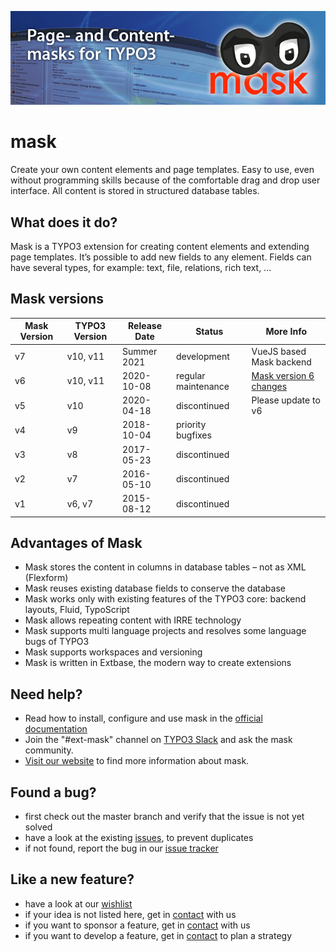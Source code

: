 ![Page and Content masks for TYPO3](Documentation/Images/mask_banner.jpg)

# mask

Create your own content elements and page templates. Easy to use, even without programming skills because of the comfortable drag and drop user interface. All content is stored in structured database tables.

## What does it do?

Mask is a TYPO3 extension for creating content elements and extending page templates. It’s possible to add new fields to any element. Fields can have several types, for example: text, file, relations, rich text, ...

## Mask versions

| Mask Version | TYPO3 Version | Release Date | Status              | More Info |
|--------------|---------------|--------------|---------------------|-----------|
| v7           | v10, v11      | Summer 2021  | development         | VueJS based Mask backend                                                                       |
| v6           | v10, v11      | 2020-10-08   | regular maintenance | [Mask version 6 changes](https://docs.typo3.org/p/mask/mask/6.5/en-us/ChangeLog/6.0/Index.html)|
| v5           | v10           | 2020-04-18   | discontinued        | Please update to v6                                                                            |
| v4           | v9            | 2018-10-04   | priority bugfixes   |                                                                                                |
| v3           | v8            | 2017-05-23   | discontinued        |                                                                                                |
| v2           | v7            | 2016-05-10   | discontinued        |                                                                                                |
| v1           | v6, v7        | 2015-08-12   | discontinued        |                                                                                                |

## Advantages of Mask

* Mask stores the content in columns in database tables – not as XML (Flexform)
* Mask reuses existing database fields to conserve the database
* Mask works only with existing features of the TYPO3 core: backend layouts, Fluid, TypoScript
* Mask allows repeating content with IRRE technology
* Mask supports multi language projects and resolves some language bugs of TYPO3
* Mask supports workspaces and versioning
* Mask is written in Extbase, the modern way to create extensions

## Need help?

* Read how to install, configure and use mask in the [official documentation](https://docs.typo3.org/p/mask/mask/master/en-us/)
* Join the "#ext-mask" channel on [TYPO3 Slack](https://typo3.org/community/meet/chat-slack) and ask the mask community.
* [Visit our website](https://mask.webprofil.at) to find more information about mask.

## Found a bug?
* first check out the master branch and verify that the issue is not yet solved
* have a look at the existing [issues](https://github.com/gernott/mask/issues/), to prevent duplicates
* if not found, report the bug in our [issue tracker](https://github.com/gernott/mask/issues/new/)

## Like a new feature?
* have a look at our [wishlist](https://mask.webprofil.at/featurelist/overview/)
* if your idea is not listed here, get in [contact](https://mask.webprofil.at/imprint/) with us
* if you want to sponsor a feature, get in [contact](https://mask.webprofil.at/imprint/) with us
* if you want to develop a feature, get in [contact](https://mask.webprofil.at/imprint/) to plan a strategy
